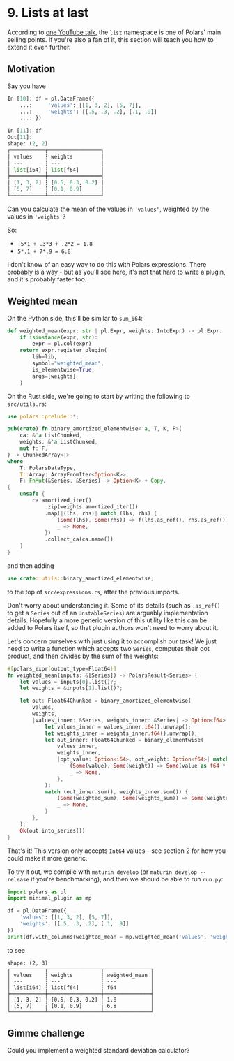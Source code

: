 # 9. Lists at last

According to [one YouTube talk](https://youtu.be/u5mIDz5ldmI?si=4AtnyyAwdVk33bYu),
the `list` namespace is one of Polars' main selling points.
If you're also a fan of it, this section will teach you how to extend it even further.

## Motivation

Say you have
```python
In [10]: df = pl.DataFrame({
    ...:     'values': [[1, 3, 2], [5, 7]],
    ...:     'weights': [[.5, .3, .2], [.1, .9]]
    ...: })

In [11]: df
Out[11]:
shape: (2, 2)
┌───────────┬─────────────────┐
│ values    ┆ weights         │
│ ---       ┆ ---             │
│ list[i64] ┆ list[f64]       │
╞═══════════╪═════════════════╡
│ [1, 3, 2] ┆ [0.5, 0.3, 0.2] │
│ [5, 7]    ┆ [0.1, 0.9]      │
└───────────┴─────────────────┘
```

Can you calculate the mean of the values in `'values'`, weighted by the values in `'weights'`?

So:

- `.5*1 + .3*3 + .2*2 = 1.8`
- `5*.1 + 7*.9 = 6.8`

I don't know of an easy way to do this with Polars expressions. There probably is a way - but
as you'll see here, it's not that hard to write a plugin, and it's probably faster too.

## Weighted mean

On the Python side, this'll be similar to `sum_i64`:

```python
def weighted_mean(expr: str | pl.Expr, weights: IntoExpr) -> pl.Expr:
    if isinstance(expr, str):
        expr = pl.col(expr)
    return expr.register_plugin(
        lib=lib,
        symbol="weighted_mean",
        is_elementwise=True,
        args=[weights]
    )
```

On the Rust side, we're going to start by writing the following
to `src/utils.rs`:

```rust
use polars::prelude::*;

pub(crate) fn binary_amortized_elementwise<'a, T, K, F>(
    ca: &'a ListChunked,
    weights: &'a ListChunked,
    mut f: F,
) -> ChunkedArray<T>
where
    T: PolarsDataType,
    T::Array: ArrayFromIter<Option<K>>,
    F: FnMut(&Series, &Series) -> Option<K> + Copy,
{
    unsafe {
        ca.amortized_iter()
            .zip(weights.amortized_iter())
            .map(|(lhs, rhs)| match (lhs, rhs) {
                (Some(lhs), Some(rhs)) => f(lhs.as_ref(), rhs.as_ref()),
                _ => None,
            })
            .collect_ca(ca.name())
    }
}
```
and then adding
```rust
use crate::utils::binary_amortized_elementwise;
```
to the top of `src/expressions.rs`, after the previous imports.

Don't worry about understanding it.
Some of its details (such as `.as_ref()` to get a `Series` out of an `UnstableSeries`) are arguably
implementation details. Hopefully a more generic version of this utility like this can be added to
Polars itself, so that plugin authors won't need to worry about it.

Let's concern ourselves with just using it to accomplish our task!
We just need to write a function which accepts two `Series`, computes their dot product, and then
divides by the sum of the weights:

```rust
#[polars_expr(output_type=Float64)]
fn weighted_mean(inputs: &[Series]) -> PolarsResult<Series> {
    let values = inputs[0].list()?;
    let weights = &inputs[1].list()?;

    let out: Float64Chunked = binary_amortized_elementwise(
        values,
        weights,
        |values_inner: &Series, weights_inner: &Series| -> Option<f64> {
            let values_inner = values_inner.i64().unwrap();
            let weights_inner = weights_inner.f64().unwrap();
            let out_inner: Float64Chunked = binary_elementwise(
                values_inner,
                weights_inner,
                |opt_value: Option<i64>, opt_weight: Option<f64>| match (opt_value, opt_weight) {
                    (Some(value), Some(weight)) => Some(value as f64 * weight),
                    _ => None,
                },
            );
            match (out_inner.sum(), weights_inner.sum()) {
                (Some(weighted_sum), Some(weights_sum)) => Some(weighted_sum / weights_sum),
                _ => None,
            }
        },
    );
    Ok(out.into_series())
}
```
That's it! This version only accepts `Int64` values - see section 2 for how you could make it more
generic.

To try it out, we compile with `maturin develop` (or `maturin develop --release` if you're 
benchmarking), and then we should be able to run `run.py`:

```python
import polars as pl
import minimal_plugin as mp

df = pl.DataFrame({
    'values': [[1, 3, 2], [5, 7]],
    'weights': [[.5, .3, .2], [.1, .9]]
})
print(df.with_columns(weighted_mean = mp.weighted_mean('values', 'weights')))
```
to see
```
shape: (2, 3)
┌───────────┬─────────────────┬───────────────┐
│ values    ┆ weights         ┆ weighted_mean │
│ ---       ┆ ---             ┆ ---           │
│ list[i64] ┆ list[f64]       ┆ f64           │
╞═══════════╪═════════════════╪═══════════════╡
│ [1, 3, 2] ┆ [0.5, 0.3, 0.2] ┆ 1.8           │
│ [5, 7]    ┆ [0.1, 0.9]      ┆ 6.8           │
└───────────┴─────────────────┴───────────────┘
```

## Gimme challenge

Could you implement a weighted standard deviation calculator?
